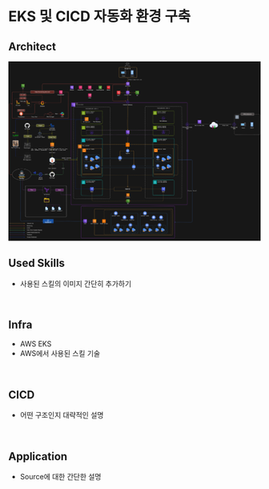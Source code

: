 # EKS 및 CICD 자동화 환경 구축

## Architect
<img src="./images/architect.png"> 
<br>

## Used Skills
- 사용된 스킬의 이미지 간단히 추가하기  
<br>

## Infra
- AWS EKS  
- AWS에서 사용된 스킬 기술  
<br>

## CICD
- 어떤 구조인지 대략적인 설명
<br>

## Application
- Source에 대한 간단한 설명